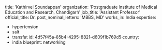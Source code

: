 title: 'Kathirvel Soundappan'
organization: 'Postgraduate Institute of Medical Education and Research, Chandigarh'
job_title: 'Assistant Professor'
official_title: Dr.
post_nominal_letters: 'MBBS, MD'
works_in: India
expertise:
  - hypertension
  - salt
  - transfat
id: 4d57f45a-85b4-4295-8821-d609f1b769d5
country:
  - india
blueprint: networking
